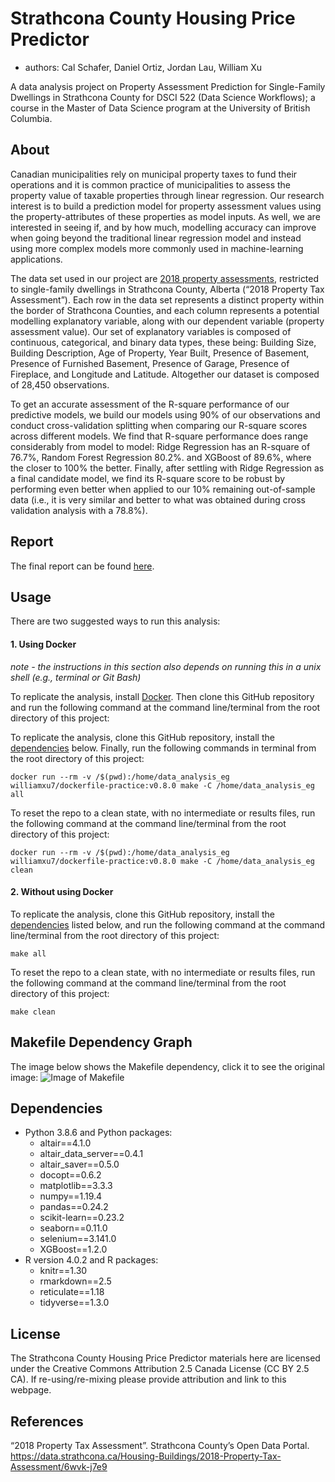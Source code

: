 # Strathcona County Housing Price Predictor
* authors: Cal Schafer, Daniel Ortiz, Jordan Lau, William Xu

A data analysis project on Property Assessment Prediction for Single-Family Dwellings in Strathcona County for DSCI 522 (Data Science Workflows); a course in the Master of Data Science program at the University of British Columbia.

## About

Canadian municipalities rely on municipal property taxes to fund their operations and it is common practice of municipalities to assess the property value of taxable properties through linear regression. Our research interest is to build a prediction model for property assessment values using the property-attributes of these properties as model inputs. As well, we are interested in seeing if, and by how much, modelling accuracy can improve when going beyond the traditional linear regression model and instead using more complex models more commonly used in machine-learning applications. 

The data set used in our project are [2018 property assessments](https://data.strathcona.ca/Housing-Buildings/2018-Property-Tax-Assessment/6wvk-j7e9), restricted to single-family dwellings in Strathcona County, Alberta (“2018 Property Tax Assessment”). Each row in the data set represents a distinct property within the border of Strathcona Counties, and each column represents a potential modelling explanatory variable, along with our dependent variable (property assessment value). Our set of explanatory variables is composed of continuous, categorical, and binary data types, these being: Building Size, Building Description, Age of Property, Year Built, Presence of Basement, Presence of Furnished Basement, Presence of Garage, Presence of Fireplace, and Longitude and Latitude. Altogether our dataset is composed of 28,450 observations.

To get an accurate assessment of the R-square performance of our predictive models, we build our models using 90% of our observations and conduct cross-validation splitting when comparing our R-square scores across different models. We find that R-square performance does range considerably from model to model: Ridge Regression has an R-square of 76.7%, Random Forest Regression 80.2%. and XGBoost of 89.6%, where the closer to 100% the better. Finally, after settling with Ridge Regression as a final candidate model, we find its R-square score to be robust by performing even better when applied to our 10% remaining out-of-sample data (i.e., it is very similar and better to what was obtained during cross validation analysis with a 78.8%). 

## Report
The final report can be found [here](http://htmlpreview.github.io/?https://raw.githubusercontent.com/UBC-MDS/522-Group_30-Rockstars/main/doc/strathcona_housing_price_predict_report.html).

## Usage

There are two suggested ways to run this analysis:

#### 1. Using Docker
*note - the instructions in this section also depends on running this in a unix shell (e.g., terminal or Git Bash)*

To replicate the analysis, install [Docker](https://www.docker.com/get-started). Then clone this GitHub repository and run the following command at the command line/terminal from the root directory of this project:

To replicate the analysis, clone this GitHub repository, install the [dependencies](#dependencies) below. Finally, run the following commands in terminal from the root directory of this project:

```
docker run --rm -v /$(pwd):/home/data_analysis_eg williamxu7/dockerfile-practice:v0.8.0 make -C /home/data_analysis_eg all
```

To reset the repo to a clean state, with no intermediate or results files, run the following command at the command line/terminal from the root directory of this project:

```
docker run --rm -v /$(pwd):/home/data_analysis_eg williamxu7/dockerfile-practice:v0.8.0 make -C /home/data_analysis_eg clean
```

#### 2. Without using Docker

To replicate the analysis, clone this GitHub repository, install the [dependencies](#dependencies) listed below, and run the following command at the command line/terminal from the root directory of this project:

```
make all
```

To reset the repo to a clean state, with no intermediate or results files, run the following command at the command line/terminal from the root directory of this project:

```
make clean
```
## Makefile Dependency Graph
The image below shows the Makefile dependency, click it to see the original image:
![Image of Makefile](https://github.com/UBC-MDS/522-Group_30-Rockstars/blob/main/Makefile.png)

## Dependencies
- Python 3.8.6 and Python packages:
   - altair==4.1.0
   - altair_data_server==0.4.1
   - altair_saver==0.5.0
   - docopt==0.6.2
   - matplotlib==3.3.3
   - numpy==1.19.4
   - pandas==0.24.2
   - scikit-learn==0.23.2
   - seaborn==0.11.0
   - selenium==3.141.0
   - XGBoost==1.2.0
- R version 4.0.2 and R packages:
  - knitr==1.30
  - rmarkdown==2.5
  - reticulate==1.18
  - tidyverse==1.3.0

## License
The Strathcona County Housing Price Predictor materials here are licensed under the Creative Commons Attribution 2.5 Canada License (CC BY 2.5 CA). If re-using/re-mixing please provide attribution and link to this webpage.

## References
“2018 Property Tax Assessment”. Strathcona County’s Open Data Portal. https://data.strathcona.ca/Housing-Buildings/2018-Property-Tax-Assessment/6wvk-j7e9
